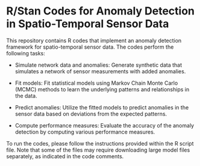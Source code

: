 # R/Stan Codes for Anomaly Detection in Spatio-Temporal Sensor Data

This repository contains R codes that implement an anomaly detection framework for spatio-temporal sensor data. The codes perform the following tasks:

-    Simulate network data and anomalies: Generate synthetic data that simulates a network of sensor measurements with added anomalies.

-    Fit models: Fit statistical models using Markov Chain Monte Carlo (MCMC) methods to learn the underlying patterns and relationships in the data.

-    Predict anomalies: Utilize the fitted models to predict anomalies in the sensor data based on deviations from the expected patterns.

-    Compute performance measures: Evaluate the accuracy of the anomaly detection by computing various performance measures.

To run the codes, please follow the instructions provided within the R script file. Note that some of the files may require downloading large model files separately, as indicated in the code comments.
